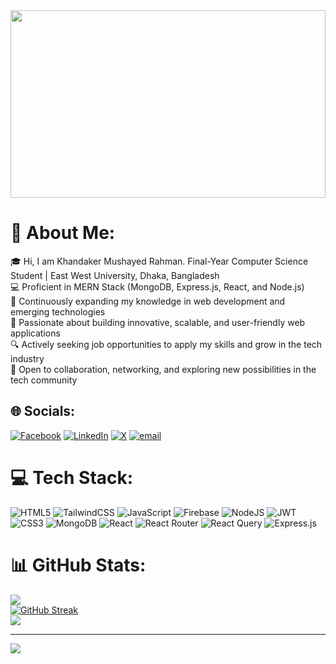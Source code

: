 
<div align="center">
  <img height="300" width=100% src="https://i.ibb.co.com/cS6kHV5K/Github-banner.png"  />
</div>

# 💫 About Me:
🎓 Hi, I am Khandaker Mushayed Rahman. Final-Year Computer Science Student | East West University, Dhaka, Bangladesh<br>💻 Proficient in MERN Stack (MongoDB, Express.js, React, and Node.js)<br>🌱 Continuously expanding my knowledge in web development and emerging technologies<br>🚀 Passionate about building innovative, scalable, and user-friendly web applications<br>🔍 Actively seeking job opportunities to apply my skills and grow in the tech industry<br>🤝 Open to collaboration, networking, and exploring new possibilities in the tech community


## 🌐 Socials:
[![Facebook](https://img.shields.io/badge/Facebook-%231877F2.svg?logo=Facebook&logoColor=white)](https://facebook.com/khmushayed.rahman.5) [![LinkedIn](https://img.shields.io/badge/LinkedIn-%230077B5.svg?logo=linkedin&logoColor=white)](https://linkedin.com/in/khandaker-mushayed-rahman-53a155229) [![X](https://img.shields.io/badge/X-black.svg?logo=X&logoColor=white)](https://x.com/mushayed_18) [![email](https://img.shields.io/badge/Email-D14836?logo=gmail&logoColor=white)](mailto:kmr18adi@gmail.com) 


# 💻 Tech Stack:
![HTML5](https://img.shields.io/badge/html5-%23E34F26.svg?style=for-the-badge&logo=html5&logoColor=white) ![TailwindCSS](https://img.shields.io/badge/tailwindcss-%2338B2AC.svg?style=for-the-badge&logo=tailwind-css&logoColor=white) ![JavaScript](https://img.shields.io/badge/javascript-%23323330.svg?style=for-the-badge&logo=javascript&logoColor=%23F7DF1E) ![Firebase](https://img.shields.io/badge/firebase-%23039BE5.svg?style=for-the-badge&logo=firebase) ![NodeJS](https://img.shields.io/badge/node.js-6DA55F?style=for-the-badge&logo=node.js&logoColor=white) ![JWT](https://img.shields.io/badge/JWT-black?style=for-the-badge&logo=JSON%20web%20tokens) ![CSS3](https://img.shields.io/badge/css3-%231572B6.svg?style=for-the-badge&logo=css3&logoColor=white) ![MongoDB](https://img.shields.io/badge/MongoDB-%234ea94b.svg?style=for-the-badge&logo=mongodb&logoColor=white) ![React](https://img.shields.io/badge/react-%2320232a.svg?style=for-the-badge&logo=react&logoColor=%2361DAFB) ![React Router](https://img.shields.io/badge/React_Router-CA4245?style=for-the-badge&logo=react-router&logoColor=white) ![React Query](https://img.shields.io/badge/-React%20Query-FF4154?style=for-the-badge&logo=react%20query&logoColor=white) ![Express.js](https://img.shields.io/badge/express.js-%23404d59.svg?style=for-the-badge&logo=express&logoColor=%2361DAFB)
# 📊 GitHub Stats:
![](https://github-readme-stats.vercel.app/api?username=mushayed18&theme=radical&hide_border=false&include_all_commits=false&count_private=false)<br/>
[![GitHub Streak](https://nirzak-streak-stats.vercel.app?user=mushayed18&theme=radical)](https://git.io/streak-stats)<br/>
![](https://github-readme-stats.vercel.app/api/top-langs/?username=mushayed18&theme=radical&hide_border=false&include_all_commits=false&count_private=false&layout=compact)

---
[![](https://visitcount.itsvg.in/api?id=mushayed18&icon=0&color=0)](https://visitcount.itsvg.in)

<!-- Proudly created with GPRM ( https://gprm.itsvg.in ) -->
